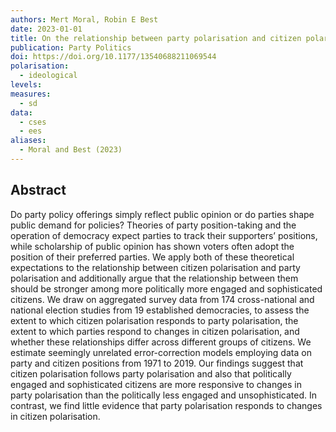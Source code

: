 ```yaml
---
authors: Mert Moral, Robin E Best
date: 2023-01-01
title: On the relationship between party polarisation and citizen polarisation
publication: Party Politics
doi: https://doi.org/10.1177/13540688211069544
polarisation:
  - ideological
levels: 
measures:
  - sd
data:
  - cses
  - ees
aliases:
  - Moral and Best (2023)
---
```

## Abstract
Do party policy offerings simply reflect public opinion or do parties shape public demand for policies? Theories of party position-taking and the operation of democracy expect parties to track their supporters’ positions, while scholarship of public opinion has shown voters often adopt the position of their preferred parties. We apply both of these theoretical expectations to the relationship between citizen polarisation and party polarisation and additionally argue that the relationship between them should be stronger among more politically more engaged and sophisticated citizens. We draw on aggregated survey data from 174 cross-national and national election studies from 19 established democracies, to assess the extent to which citizen polarisation responds to party polarisation, the extent to which parties respond to changes in citizen polarisation, and whether these relationships differ across different groups of citizens. We estimate seemingly unrelated error-correction models employing data on party and citizen positions from 1971 to 2019. Our findings suggest that citizen polarisation follows party polarisation and also that politically engaged and sophisticated citizens are more responsive to changes in party polarisation than the politically less engaged and unsophisticated. In contrast, we find little evidence that party polarisation responds to changes in citizen polarisation.